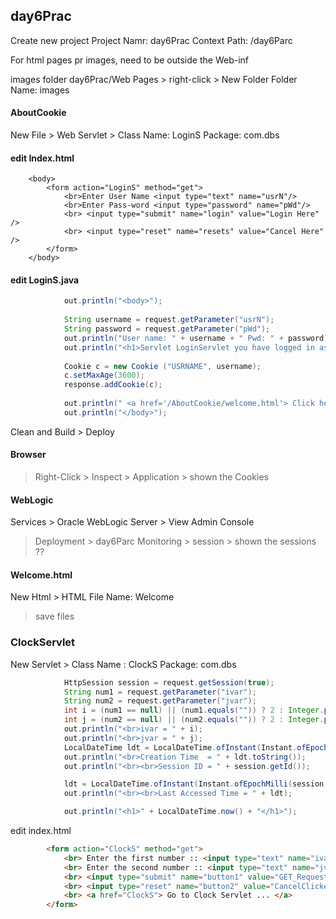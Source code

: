 ## day6Prac
Create new project
  Project Namr: day6Prac
  Context Path: /day6Parc

For html pages pr images, need to be outside the Web-inf

images folder 
  day6Prac/Web Pages > right-click > New Folder 
  Folder Name: images
  
#### AboutCookie
  New File > Web Servlet > 
    Class Name: LoginS
    Package:  com.dbs
    
#### edit Index.html
``` hmtl
    <body>
        <form action="LoginS" method="get">
            <br>Enter User Name <input type="text" name="usrN"/>
            <br>Enter Pass-word <input type="password" name="pWd"/>
            <br> <input type="submit" name="login" value="Login Here" />
            <br> <input type="reset" name="resets" value="Cancel Here" />             
        </form>
    </body>
```
#### edit LoginS.java
``` java
            out.println("<body>");
            
            String username = request.getParameter("usrN");
            String password = request.getParameter("pWd");
            out.println("User name: " + username + " Pwd: " + password);
            out.println("<h1>Servlet LoginServlet you have logged in as " + request.getContextPath() + "</h1>");
            
            Cookie c = new Cookie ("USRNAME", username);
            c.setMaxAge(3600);
            response.addCookie(c);
            
            out.println(" <a href='/AboutCookie/welcome.html'> Click here to continue </a> ");
            out.println("</body>");
```
Clean and Build > Deploy

#### Browser 
> Right-Click > Inspect > Application > shown the Cookies 

#### WebLogic
Services > Oracle WebLogic Server > View Admin Console
> Deployment > day6Parc
> Monitoring > session > shown the sessions ??


#### Welcome.html
New Html > 
HTML File Name: Welcome
> save files

### ClockServlet
New Servlet >
Class Name : ClockS
Package: com.dbs
``` java
            HttpSession session = request.getSession(true);
            String num1 = request.getParameter("ivar");
            String num2 = request.getParameter("jvar");
            int i = (num1 == null) || (num1.equals("")) ? 2 : Integer.parseInt(num1);
            int j = (num2 == null) || (num2.equals("")) ? 2 : Integer.parseInt(num2);
            out.println("<br>ivar = " + i);
            out.println("<br>jvar = " + j);
            LocalDateTime ldt = LocalDateTime.ofInstant(Instant.ofEpochMilli(session.getCreationTime()), ZoneId.systemDefault());
            out.println("<br>Creation Time  = " + ldt.toString());
            out.println("<br><br>Session ID = " + session.getId());

            ldt = LocalDateTime.ofInstant(Instant.ofEpochMilli(session.getLastAccessedTime()), ZoneId.systemDefault());
            out.println("<br><br>Last Accessed Time = " + ldt);

            out.println("<h1>" + LocalDateTime.now() + "</h1>");
```
edit index.html
``` html
        <form action="ClockS" method="get">
            <br> Enter the first number :: <input type="text" name="ivar"/>
            <br> Enter the second number :: <input type="text" name="jvar"/>
            <br> <input type="submit" name="button1" value="GET_Request to Clock Serlet"  />
            <br> <input type="reset" name="button2" value="CancelClicked"  />
            <br> <a href="ClockS"> Go to Clock Servlet ... </a>
        </form>
```



